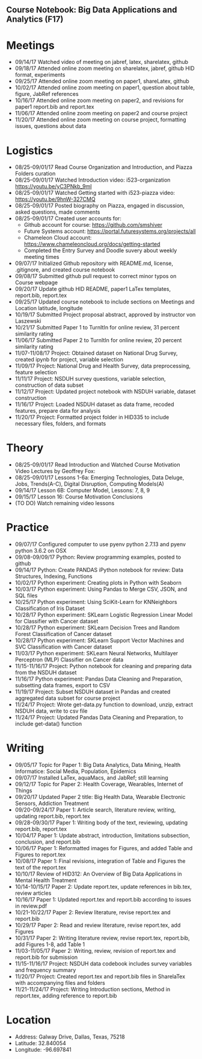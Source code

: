 ## Course Notebook: Big Data Applications and Analytics (F17)

# Meetings
* 09/14/17  Watched video of meeting on jabref, latex, sharelatex, github 
* 09/18/17  Attended online zoom meeting on sharelatex, jabref, github HID format, experiments
* 09/25/17  Attended online zoom meeting on paper1, shareLatex, github
* 10/02/17  Attended online zoom meeting on paper1, question about table, figure, JabRef references
* 10/16/17  Attended online zoom meeting on paper2, and revisions for paper1 report.bib and report.tex
* 11/06/17  Attended online zoom meeting on paper2 and course project
* 11/20/17  Attended online zoom meeting on course project, formatting issues, questions about data

# Logistics    
*	08/25-09/01/17  Read Course Organization and Introduction, and Piazza Folders curation
* 08/25-09/01/17  Watched Introduction video: i523-organization https://youtu.be/yC3PNkb_9mI  
* 08/25-09/01/17  Watched Getting started with i523-piazza video: https://youtu.be/9hnW-327CMQ 
* 08/25-09/01/17  Posted biography on Piazza, engaged in discussion, asked questions, made comments
* 08/25-09/01/17  Created user accounts for: 
  * Github account for course: https://github.com/smshiver
  * Future Systems account: https://portal.futuresystems.org/projects/all
  * Chameleon Cloud account: https://www.chameleoncloud.org/docs/getting-started
  * Completed the Entry Survey and Doodle suvery about weekly meeting times
* 09/07/17  Initialized Github repository with README.md, license, .gitignore, and created course notebook
* 09/08/17  Submitted github pull request to correct minor typos on Course webpage 
* 09/20/17  Update github HID README, paper1 LaTex templates, report.bib, report.tex 
* 09/25/17  Updated course notebook to include sections on Meetings and Location latitude, longitude
* 10/19/17  Submitted Project proposal abstract, approved by instructor von Laszewski
* 10/21/17  Submitted Paper 1 to TurnItIn for online review, 31 percent similarity rating
* 11/06/17  Submitted Paper 2 to TurnItIn for online review, 20 percent similarity rating
* 11/07-11/08/17  Project: Obtained dataset on National Drug Survey, created ipynb for project, variable selection
* 11/09/17  Project: National Drug and Health Survey, data preprocessing, feature selection
* 11/11/17  Project: NSDUH survey questions, variable selection, construction of data subset
* 11/12/17  Project: Updated project notebook with NSDUH variable, dataset construction
* 11/16/17  Project: Loaded NSDUH dataset as data frame, recoded features, prepare data for analysis
* 11/20/17  Project: Formatted project folder in HID335 to include necessary files, folders, and formats

#  Theory
* 08/25-09/01/17  Read Introduction and Watched Course Motivation Video Lectures by Geoffrey Fox:
* 08/25-09/01/17  Lessons 1-6a: Emerging Technologies, Data Deluge, Jobs, Trends(A-C), Digital Disruption, Computing Models(A)
* 09/14/17  Lesson 6B: Computer Model, Lessons: 7, 8, 9
* 09/15/17  Lesson 16: Course Motivation Conclusions
* (TO DO)  Watch remaining video lessons

# Practice
* 09/07/17  Configured computer to use pyenv python 2.7.13 and pyenv python 3.6.2 on OSX
* 09/08-09/09/17  Python: Review programming examples, posted to github 
* 09/14/17  Python: Create PANDAS iPython notebook for review: Data Structures, Indexing, Functions
* 10/02/17  Python experiment: Creating plots in Python with Seaborn
* 10/03/17  Python experiment: Using Pandas to Merge CSV, JSON, and SQL files
* 10/25/17  Python experiment: Using SciKit-Learn for KNNeighbors Classification of Iris Dataset
* 10/28/17  Python experiment: SKLearn Logistic Regression Linear Model for Classifier with Cancer dataset
* 10/28/17  Python experiment: SKLearn Decision Trees and Random Forest Classification of Cancer dataset
* 10/28/17  Python experiment: SKLearn Support Vector Machines and SVC Classification with Cancer dataset
* 11/03/17  Python experiment: SKLearn Neural Networks, Multilayer Perceptron (MLP) Classifier on Cancer data
* 11/15-11/16/17 Project: Python notebook for cleaning and preparing data from the NSDUH dataset
* 11/16/17  Python experiment: Pandas Data Cleaning and Preparation, subsetting data frames, export to CSV
* 11/19/17  Project: Subset NSDUH dataset in Pandas and created aggregated data subset for course project
* 11/24/17  Project: Wrote get-data.py function to download, unzip, extract NSDUH data, write to csv file
* 11/24/17  Project: Updated Pandas Data Cleaning and Preparation, to include get-data() function

# Writing
* 09/05/17  Topic for Paper 1: Big Data Analytics, Data Mining, Health Informatice: Social Media, Population, Epidemics 
* 09/07/17  Installed LaTex, aquaMacs, and JabRef; still learning
* 09/12/17  Topic for Paper 2: Health Coverage, Wearables, Internet of Things 
* 09/20/17  Updated Paper 2 title: Big Health Data, Wearable Electronic Sensors, Addiction Treatment
* 09/20-09/24/17  Paper 1: Article search, literature review, writing, updating report.bib, report.tex
* 09/28-09/30/17  Paper 1: Writing body of the text, reviewing, updating report.bib, report.tex
* 10/04/17  Paper 1: Update abstract, introduction, limitations subsection, conclusion, and report.bib
* 10/06/17  Paper 1: Reformatted images for Figures, and added Table and Figures to report.tex
* 10/08/17  Paper 1: Final revisions, integration of Table and Figures the text of the report.tex
* 10/10/17  Review of HID312: An Overview of Big Data Applications in Mental Health Treatment
* 10/14-10/15/17  Paper 2: Update report.tex, update references in bib.tex, review articles 
* 10/16/17  Paper 1: Updated report.tex and report.bib according to issues in review.pdf
* 10/21-10/22/17 Paper 2: Review literature, revise report.tex and report.bib
* 10/29/17 Paper 2: Read and review literature, revise report.tex, add Figures
* 10/31/17 Paper 2: Writing literature review, revise report.tex, report.bib, add Figures 1-8, add Table 1
* 11/03-11/05/17 Paper 2: Writing, review, revision of report.tex and report.bib for submission
* 11/15-11/16/17 Project: NSDUH data codebook includes survey variables and frequency summary 
* 11/20/17  Project: Created report.tex and report.bib files in SharelaTex with accompanying files and folders
* 11/21-11/24/17  Project: Writing Introduction sections, Method in report.tex, adding reference to report.bib

# Location
* Address: Galway Drive, Dallas, Texas, 75218
* Latitude: 32.840054
* Longitude: -96.697841

